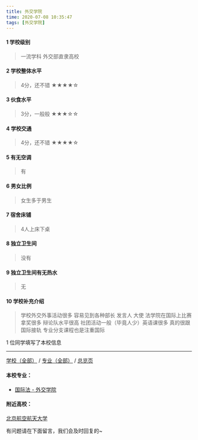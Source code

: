 ```yaml
---
title: 外交学院
time: 2020-07-08 10:35:47
tags: [外交学院]
---
```

#### 1 学校级别
> 一流学科 外交部直隶高校


#### 2 学校整体水平
> 4分，还不错
★★★★☆


#### 3 伙食水平
>  3分，一般般
★★★☆☆


#### 4 学校交通
> 4分，还不错
★★★★☆


#### 5 有无空调
> 有


#### 6 男女比例
> 女生多于男生


#### 7 宿舍床铺
> 4人上床下桌
 

#### 8 独立卫生间
> 没有


#### 9 独立卫生间有无热水
> 无


#### 10 学校补充介绍
> 学校外交外事活动很多 容易见到各种部长 发言人 大使 法学院在国际上比赛拿奖很多 辩论队水平很高 社团活动一般（毕竟人少）英语课很多 真的很跟国际接轨 专业分支课程也是注重国际

1 位同学填写了本校信息
***
[学校（全部）](https://univgo.github.io/2020/07/08/3efa6bcca419) / [专业（全部）](https://univgo.github.io/2020/07/08/2d4c6d3552c2) / [总览页](https://univgo.github.io/2020/07/08/445daeb4fa00)
#### 本校专业：
- [国际法 - 外交学院](https://univgo.github.io/2020/07/08/041f7cb60325)

#### 附近高校：
[北京航空航天大学](https://univgo.github.io/2020/07/08/7a48803abb9f)


有问题请在下面留言，我们会及时回复的~

